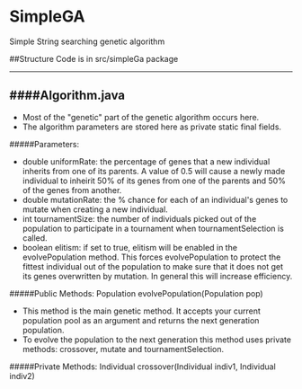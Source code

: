 # SimpleGA
Simple String searching genetic algorithm

##Structure
Code is in src/simpleGa package

----------
####Algorithm.java
----------
- Most of the "genetic" part of the genetic algorithm occurs here.
- The algorithm parameters are stored here as private static final fields.

#####Parameters:
- double uniformRate: the percentage of genes that a new individual inherits from one of its parents.  A value of 0.5 will cause a newly made individual to inheirit 50% of its genes from one of the parents and 50% of the genes from another.
- double mutationRate: the % chance for each of an individual's genes to mutate when creating a new individual.
- int tournamentSize: the number of individuals picked out of the population to participate in a tournament when tournamentSelection is called.
- boolean elitism: if set to true, elitism will be enabled in the evolvePopulation method.  This forces evolvePopulation to protect the fittest individual out of the population to make sure that it does not get its genes overwritten by mutation.  In general this will increase efficiency.

#####Public Methods:
Population evolvePopulation(Population pop)
- This method is the main genetic method.  It accepts your current population pool as an argument and returns the next generation population.
- To evolve the population to the next generation this method uses private methods: crossover, mutate and tournamentSelection.  

#####Private Methods:
Individual crossover(Individual indiv1, Individual indiv2)
